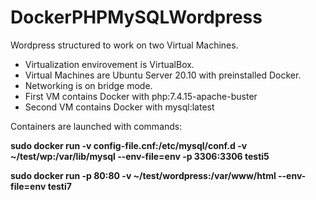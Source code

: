 # DockerPHPMySQLWordpress

Wordpress structured to work on two Virtual Machines.
- Virtualization envirovement is VirtualBox.
- Virtual Machines are Ubuntu Server 20.10 with preinstalled Docker.
- Networking is on bridge mode.
- First VM contains Docker with php:7.4.15-apache-buster
- Second VM contains Docker with mysql:latest

Containers are launched with commands:

**sudo docker run -v config-file.cnf:/etc/mysql/conf.d -v ~/test/wp:/var/lib/mysql --env-file=env -p 3306:3306 testi5**

**sudo docker run -p 80:80 -v ~/test/wordpress:/var/www/html --env-file=env testi7**
